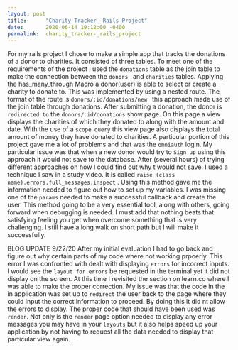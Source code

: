 ```yaml
---
layout: post
title:      "Charity Tracker- Rails Project"
date:       2020-06-14 19:12:00 -0400
permalink:  charity_tracker-_rails_project
---
```



For my rails project I chose to make a simple app that tracks the donations of a donor to charities. It consisted of three tables. To meet one of the requirements of the project I used the `donations`  table as the join table to make the connection between the  `donors ` and ` charities ` tables. Applying the has_many_through Macro a donor(user) is able to select or create a charity to donate to. This was implemented by using a nested route. The format of the route is `donors/:id/donations/new ` this approach made use of the join table through donations. After submitting a donation, the donor is ` redirected to ` the ` donors/:id/donations ` show page. On this page a view displays the charities of which they donated to along with the amount and date. With the use of a ` scope query ` this view page also displays the total amount of money they have donated to charities. 
A particular portion of this project gave me a lot of problems and that was the ` omniauth ` login. My particular issue was that when a new donor would try to ` Sign up ` using this approach it would not save to the database. After (several hours) of trying different approaches on how I could find out why t would not save. I used a technique I saw in a study video. It is called ` raise (class name).errors.full_messages.inspect ` . Using this method gave me the information needed to figure out how to set up my variables. I was missing one of the ` params ` needed to make a successful callback and create the user. This method going to be a very essential tool, along with others, going forward when debugging is needed. I must add that nothing beats that satisfying feeling you get when overcome something that is very challenging. I still have a long walk on short path but I will make it successfully. 

BLOG UPDATE 9/22/20 
After my initial evaluation I had to go back and figure out why certain parts of my code where not working prpoerly. This error I was confronted with dealt with displaying `errors` for incorrect inputs. I would see the `layout for errors` be requested in the terminal yet it did not display on the screen. At this time I revisited the section on learn.co where I was able to make the proper correction. My issue was that the code in the in application was set up to `redirect` the user back to the page where they could input the correct information to proceed. By doing this it did nt allow the errors to display. The proper  code that should have been  used was `render`. Not only is the `render` page option needed to display any error messages you may have in your `layouts` but it also helps speed up your application by not having to request all the data needed to display that particular view again. 

